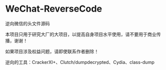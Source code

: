 # WeChat-ReverseCode
逆向微信的头文件源码

本项目只用于研究大厂的大项目，以提高自身项目水平使用，请不要用于商业传播，谢谢！

如果项目涉及权益问题，请即使联系作者删除！

逆向的工具：CrackerXI+、Clutch/dumpdecrypted、Cydia、class-dump
